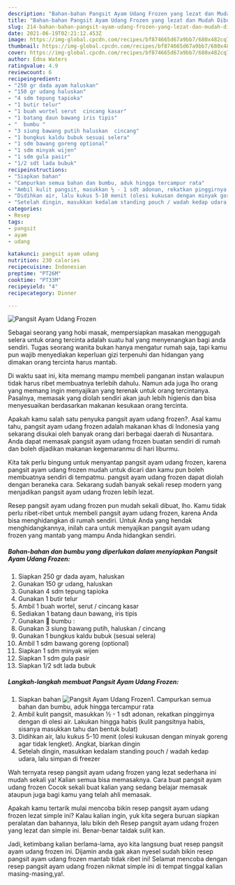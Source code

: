 ```yaml
---
description: "Bahan-bahan Pangsit Ayam Udang Frozen yang lezat dan Mudah Dibuat"
title: "Bahan-bahan Pangsit Ayam Udang Frozen yang lezat dan Mudah Dibuat"
slug: 214-bahan-bahan-pangsit-ayam-udang-frozen-yang-lezat-dan-mudah-dibuat
date: 2021-06-19T02:21:12.453Z
image: https://img-global.cpcdn.com/recipes/bf874665d67a9bb7/680x482cq70/pangsit-ayam-udang-frozen-foto-resep-utama.jpg
thumbnail: https://img-global.cpcdn.com/recipes/bf874665d67a9bb7/680x482cq70/pangsit-ayam-udang-frozen-foto-resep-utama.jpg
cover: https://img-global.cpcdn.com/recipes/bf874665d67a9bb7/680x482cq70/pangsit-ayam-udang-frozen-foto-resep-utama.jpg
author: Edna Waters
ratingvalue: 4.9
reviewcount: 6
recipeingredient:
- "250 gr dada ayam haluskan"
- "150 gr udang haluskan"
- "4 sdm tepung tapioka"
- "1 butir telur"
- "1 buah wortel serut  cincang kasar"
- "1 batang daun bawang iris tipis"
- "  bumbu "
- "3 siung bawang putih haluskan  cincang"
- "1 bungkus kaldu bubuk sesuai selera"
- "1 sdm bawang goreng optional"
- "1 sdm minyak wijen"
- "1 sdm gula pasir"
- "1/2 sdt lada bubuk"
recipeinstructions:
- "Siapkan bahan"
- "Campurkan semua bahan dan bumbu, aduk hingga tercampur rata"
- "Ambil kulit pangsit, masukkan ½ - 1 sdt adonan, rekatkan pinggirnya dengan di olesi air. Lakukan hingga habis (kulit pangsitnya habis, sisanya masukkan tahu dan bentuk bulat)"
- "Didihkan air, lalu kukus 5-10 menit (olesi kukusan dengan minyak goreng agar tidak lengket). Angkat, biarkan dingin"
- "Setelah dingin, masukkan kedalam standing pouch / wadah kedap udara, lalu simpan di freezer"
categories:
- Resep
tags:
- pangsit
- ayam
- udang

katakunci: pangsit ayam udang 
nutrition: 230 calories
recipecuisine: Indonesian
preptime: "PT26M"
cooktime: "PT33M"
recipeyield: "4"
recipecategory: Dinner

---
```



![Pangsit Ayam Udang Frozen](https://img-global.cpcdn.com/recipes/bf874665d67a9bb7/680x482cq70/pangsit-ayam-udang-frozen-foto-resep-utama.jpg)

Sebagai seorang yang hobi masak, mempersiapkan masakan menggugah selera untuk orang tercinta adalah suatu hal yang menyenangkan bagi anda sendiri. Tugas seorang  wanita bukan hanya mengatur rumah saja, tapi kamu pun wajib menyediakan keperluan gizi terpenuhi dan hidangan yang dimakan orang tercinta harus mantab.

Di waktu  saat ini, kita memang mampu membeli panganan instan walaupun tidak harus ribet membuatnya terlebih dahulu. Namun ada juga lho orang yang memang ingin menyajikan yang terenak untuk orang tercintanya. Pasalnya, memasak yang diolah sendiri akan jauh lebih higienis dan bisa menyesuaikan berdasarkan makanan kesukaan orang tercinta. 



Apakah kamu salah satu penyuka pangsit ayam udang frozen?. Asal kamu tahu, pangsit ayam udang frozen adalah makanan khas di Indonesia yang sekarang disukai oleh banyak orang dari berbagai daerah di Nusantara. Anda dapat memasak pangsit ayam udang frozen buatan sendiri di rumah dan boleh dijadikan makanan kegemaranmu di hari liburmu.

Kita tak perlu bingung untuk menyantap pangsit ayam udang frozen, karena pangsit ayam udang frozen mudah untuk dicari dan kamu pun boleh membuatnya sendiri di tempatmu. pangsit ayam udang frozen dapat diolah dengan beraneka cara. Sekarang sudah banyak sekali resep modern yang menjadikan pangsit ayam udang frozen lebih lezat.

Resep pangsit ayam udang frozen pun mudah sekali dibuat, lho. Kamu tidak perlu ribet-ribet untuk membeli pangsit ayam udang frozen, karena Anda bisa menghidangkan di rumah sendiri. Untuk Anda yang hendak menghidangkannya, inilah cara untuk menyajikan pangsit ayam udang frozen yang mantab yang mampu Anda hidangkan sendiri.

<!--inarticleads1-->

##### Bahan-bahan dan bumbu yang diperlukan dalam menyiapkan Pangsit Ayam Udang Frozen:

1. Siapkan 250 gr dada ayam, haluskan
1. Gunakan 150 gr udang, haluskan
1. Gunakan 4 sdm tepung tapioka
1. Gunakan 1 butir telur
1. Ambil 1 buah wortel, serut / cincang kasar
1. Sediakan 1 batang daun bawang, iris tipis
1. Gunakan  🥥 bumbu :
1. Gunakan 3 siung bawang putih, haluskan / cincang
1. Gunakan 1 bungkus kaldu bubuk (sesuai selera)
1. Ambil 1 sdm bawang goreng (optional)
1. Siapkan 1 sdm minyak wijen
1. Siapkan 1 sdm gula pasir
1. Siapkan 1/2 sdt lada bubuk




<!--inarticleads2-->

##### Langkah-langkah membuat Pangsit Ayam Udang Frozen:

1. Siapkan bahan
<img src="https://img-global.cpcdn.com/steps/964eb8e072216c92/160x128cq70/pangsit-ayam-udang-frozen-langkah-memasak-1-foto.jpg" alt="Pangsit Ayam Udang Frozen">1. Campurkan semua bahan dan bumbu, aduk hingga tercampur rata
1. Ambil kulit pangsit, masukkan ½ - 1 sdt adonan, rekatkan pinggirnya dengan di olesi air. Lakukan hingga habis (kulit pangsitnya habis, sisanya masukkan tahu dan bentuk bulat)
1. Didihkan air, lalu kukus 5-10 menit (olesi kukusan dengan minyak goreng agar tidak lengket). Angkat, biarkan dingin
1. Setelah dingin, masukkan kedalam standing pouch / wadah kedap udara, lalu simpan di freezer




Wah ternyata resep pangsit ayam udang frozen yang lezat sederhana ini mudah sekali ya! Kalian semua bisa memasaknya. Cara buat pangsit ayam udang frozen Cocok sekali buat kalian yang sedang belajar memasak ataupun juga bagi kamu yang telah ahli memasak.

Apakah kamu tertarik mulai mencoba bikin resep pangsit ayam udang frozen lezat simple ini? Kalau kalian ingin, yuk kita segera buruan siapkan peralatan dan bahannya, lalu bikin deh Resep pangsit ayam udang frozen yang lezat dan simple ini. Benar-benar taidak sulit kan. 

Jadi, ketimbang kalian berlama-lama, ayo kita langsung buat resep pangsit ayam udang frozen ini. Dijamin anda gak akan nyesel sudah bikin resep pangsit ayam udang frozen mantab tidak ribet ini! Selamat mencoba dengan resep pangsit ayam udang frozen nikmat simple ini di tempat tinggal kalian masing-masing,ya!.

